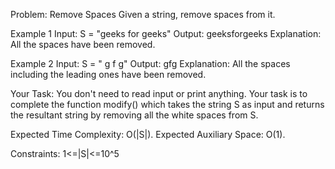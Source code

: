 Problem: Remove Spaces
Given a string, remove spaces from it.

Example 1
Input: S = "geeks  for geeks"
Output: geeksforgeeks
Explanation: All the spaces have been removed.

Example 2
Input: S = "    g f g"
Output: gfg
Explanation: All the spaces including the leading ones have been removed.

Your Task:
You don't need to read input or print anything. Your task is to complete the function modify() which takes the string S as input and returns the resultant string by removing all the white spaces from S.

Expected Time Complexity: O(|S|).
Expected Auxiliary Space: O(1).

Constraints:
1<=|S|<=10^5